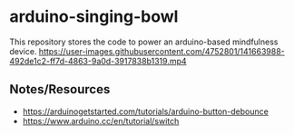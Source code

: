 # arduino-singing-bowl

This repository stores the code to power an arduino-based mindfulness device.
https://user-images.githubusercontent.com/4752801/141663988-492de1c2-ff7d-4863-9a0d-3917838b1319.mp4

## Notes/Resources
* https://arduinogetstarted.com/tutorials/arduino-button-debounce
* https://www.arduino.cc/en/tutorial/switch
